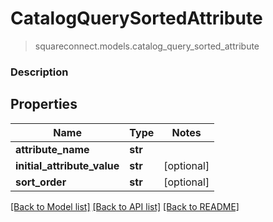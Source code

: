 # CatalogQuerySortedAttribute
> squareconnect.models.catalog_query_sorted_attribute

### Description



## Properties
Name | Type | Notes
------------ | ------------- | -------------
**attribute_name** | **str** | 
**initial_attribute_value** | **str** | [optional] 
**sort_order** | **str** | [optional] 

[[Back to Model list]](../README.md#documentation-for-models) [[Back to API list]](../README.md#documentation-for-api-endpoints) [[Back to README]](../README.md)


